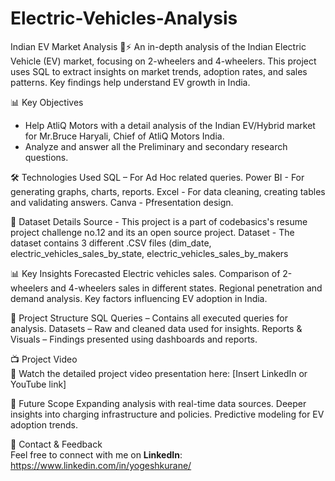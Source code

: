 # Electric-Vehicles-Analysis 
Indian EV Market Analysis 🚗⚡ An in-depth analysis of the Indian Electric Vehicle (EV) market, focusing on 2-wheelers and 4-wheelers. This project uses SQL to extract insights on market trends, adoption rates, and sales patterns. Key findings help understand EV growth in India.

📊 Key Objectives
- Help AtliQ Motors with a detail analysis of the Indian EV/Hybrid market for Mr.Bruce Haryali, Chief of AtliQ Motors India.
- Analyze and answer all the Preliminary and secondary research questions.

🛠️ Technologies Used
SQL – For Ad Hoc related queries. 
Power BI - For generating graphs, charts, reports.
Excel - For data cleaning, creating tables and validating answers.
Canva - Pfresentation design.

📜 Dataset Details 
Source - This project is a part of codebasics's resume project challenge no.12 and its an open source project.
Dataset - The dataset contains 3 different .CSV files (dim_date, electric_vehicles_sales_by_state,  electric_vehicles_sales_by_makers 
 

📊 Key Insights
Forecasted Electric vehicles sales.
Comparison of 2-wheelers and 4-wheelers sales in different states.
Regional penetration and demand analysis.
Key factors influencing EV adoption in India.


📂 Project Structure
SQL Queries – Contains all executed queries for analysis.
Datasets – Raw and cleaned data used for insights.
Reports & Visuals – Findings presented using dashboards and reports.

📺 Project Video  
🎥 Watch the detailed project video presentation here: [Insert LinkedIn or YouTube link] 

🚀 Future Scope
Expanding analysis with real-time data sources.
Deeper insights into charging infrastructure and policies.
Predictive modeling for EV adoption trends.

📩 Contact & Feedback  
Feel free to connect with me on **LinkedIn**: https://www.linkedin.com/in/yogeshkurane/
